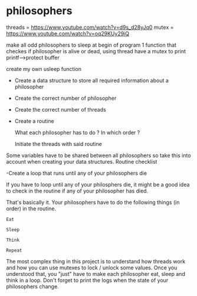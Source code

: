 # philosophers

threads = https://www.youtube.com/watch?v=d9s_d28yJq0
mutex = https://www.youtube.com/watch?v=oq29KUy29iQ

make all odd philosophers to sleep at begin of program
1 function that checkes if philosopher is alive or dead, using thread
have a mutex to print printf-->protect buffer

create my own usleep function

- Create a data structure to store all required information about a philosopher

- Create the correct number of philosopher

- Create the correct number of threads

- Create a routine

    What each philosopher has to do ? In which order ?

    Initiate the threads with said routine

Some variables have to be shared between all philosophers so take this into account when creating your data structures.
Routine checklist

   -Create a loop that runs until any of your philosophers die

If you have to loop until any of your philosphers die, it might be a good idea to check in the routine if any of your philosopher has died.

That's basically it. Your philosophers have to do the following things (in order) in the routine.

    Eat

    Sleep

    Think

    Repeat

The most complex thing in this project is to understand how threads work and how you can use mutexes to lock / unlock some values. Once you understood that, you "just" have to make each philosopher eat, sleep and think in a loop. Don't forget to print the logs when the state of your philosophers change.
